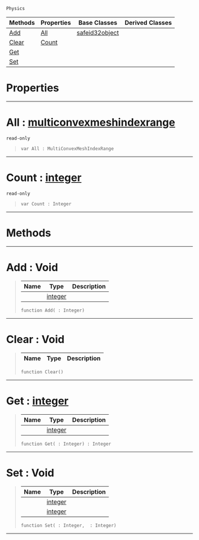 `Physics`

|Methods|Properties|Base Classes|Derived Classes|
|---|---|---|---|
|[Add](multiconvexmeshindexdata.md#add-void)|[All](multiconvexmeshindexdata.md#all-zilch-engine-document)|[safeid32object](safeid32object.md)| |
|[Clear](multiconvexmeshindexdata.md#clear-void)|[Count](multiconvexmeshindexdata.md#count-zilch-engine-docume)| | |
|[Get](multiconvexmeshindexdata.md#get-zilch-engine-document)| | | |
|[Set](multiconvexmeshindexdata.md#set-void)| | | |


 #  Properties


---  
 #  All : [multiconvexmeshindexrange](multiconvexmeshindexrange.md)

 `read-only`

> 
> ```TS:Nada
> var All : MultiConvexMeshIndexRange


---  
 #  Count : [integer](../nada_base_types/integer.md)

 `read-only`

> 
> ```TS:Nada
> var Count : Integer


---  
 #  Methods


---  
 #  Add : Void

> 
> |Name|Type|Description|
> |---|---|---|
> ||[integer](../nada_base_types/integer.md)| |
> ```TS:Nada
> function Add( : Integer)
> ``` 


---  
 #  Clear : Void

> 
> |Name|Type|Description|
> |---|---|---|
> ```TS:Nada
> function Clear()
> ``` 


---  
 #  Get : [integer](../nada_base_types/integer.md)

> 
> |Name|Type|Description|
> |---|---|---|
> ||[integer](../nada_base_types/integer.md)| |
> ```TS:Nada
> function Get( : Integer) : Integer
> ``` 


---  
 #  Set : Void

> 
> |Name|Type|Description|
> |---|---|---|
> ||[integer](../nada_base_types/integer.md)| |
> ||[integer](../nada_base_types/integer.md)| |
> ```TS:Nada
> function Set( : Integer,  : Integer)
> ``` 


---  
 

 